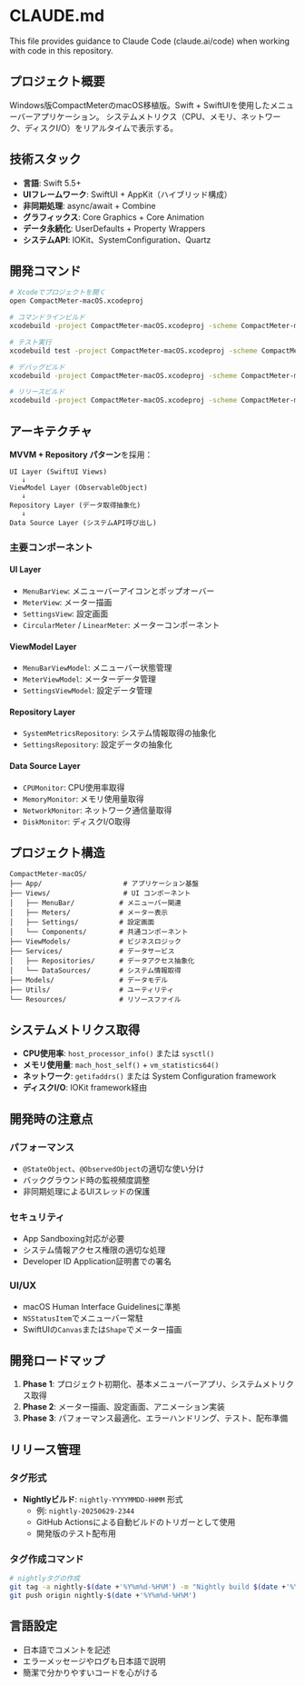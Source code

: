 # CLAUDE.md

This file provides guidance to Claude Code (claude.ai/code) when working with code in this repository.

## プロジェクト概要

Windows版CompactMeterのmacOS移植版。Swift + SwiftUIを使用したメニューバーアプリケーション。
システムメトリクス（CPU、メモリ、ネットワーク、ディスクI/O）をリアルタイムで表示する。

## 技術スタック

- **言語**: Swift 5.5+
- **UIフレームワーク**: SwiftUI + AppKit（ハイブリッド構成）
- **非同期処理**: async/await + Combine
- **グラフィックス**: Core Graphics + Core Animation
- **データ永続化**: UserDefaults + Property Wrappers
- **システムAPI**: IOKit、SystemConfiguration、Quartz

## 開発コマンド

```bash
# Xcodeでプロジェクトを開く
open CompactMeter-macOS.xcodeproj

# コマンドラインビルド
xcodebuild -project CompactMeter-macOS.xcodeproj -scheme CompactMeter-macOS build

# テスト実行
xcodebuild test -project CompactMeter-macOS.xcodeproj -scheme CompactMeter-macOS

# デバッグビルド
xcodebuild -project CompactMeter-macOS.xcodeproj -scheme CompactMeter-macOS -configuration Debug build

# リリースビルド
xcodebuild -project CompactMeter-macOS.xcodeproj -scheme CompactMeter-macOS -configuration Release build
```

## アーキテクチャ

**MVVM + Repository パターン**を採用：

```
UI Layer (SwiftUI Views)
   ↓
ViewModel Layer (ObservableObject)
   ↓
Repository Layer (データ取得抽象化)
   ↓
Data Source Layer (システムAPI呼び出し)
```

### 主要コンポーネント

#### UI Layer
- `MenuBarView`: メニューバーアイコンとポップオーバー
- `MeterView`: メーター描画
- `SettingsView`: 設定画面
- `CircularMeter` / `LinearMeter`: メーターコンポーネント

#### ViewModel Layer
- `MenuBarViewModel`: メニューバー状態管理
- `MeterViewModel`: メーターデータ管理
- `SettingsViewModel`: 設定データ管理

#### Repository Layer
- `SystemMetricsRepository`: システム情報取得の抽象化
- `SettingsRepository`: 設定データの抽象化

#### Data Source Layer
- `CPUMonitor`: CPU使用率取得
- `MemoryMonitor`: メモリ使用量取得
- `NetworkMonitor`: ネットワーク通信量取得
- `DiskMonitor`: ディスクI/O取得

## プロジェクト構造

```
CompactMeter-macOS/
├── App/                    # アプリケーション基盤
├── Views/                  # UI コンポーネント
│   ├── MenuBar/           # メニューバー関連
│   ├── Meters/            # メーター表示
│   ├── Settings/          # 設定画面
│   └── Components/        # 共通コンポーネント
├── ViewModels/            # ビジネスロジック
├── Services/              # データサービス
│   ├── Repositories/      # データアクセス抽象化
│   └── DataSources/       # システム情報取得
├── Models/                # データモデル
├── Utils/                 # ユーティリティ
└── Resources/             # リソースファイル
```

## システムメトリクス取得

- **CPU使用率**: `host_processor_info()` または `sysctl()`
- **メモリ使用量**: `mach_host_self()` + `vm_statistics64()`
- **ネットワーク**: `getifaddrs()` または System Configuration framework
- **ディスクI/O**: IOKit framework経由

## 開発時の注意点

### パフォーマンス
- `@StateObject`、`@ObservedObject`の適切な使い分け
- バックグラウンド時の監視頻度調整
- 非同期処理によるUIスレッドの保護

### セキュリティ
- App Sandboxing対応が必要
- システム情報アクセス権限の適切な処理
- Developer ID Application証明書での署名

### UI/UX
- macOS Human Interface Guidelinesに準拠
- `NSStatusItem`でメニューバー常駐
- SwiftUIの`Canvas`または`Shape`でメーター描画

## 開発ロードマップ

1. **Phase 1**: プロジェクト初期化、基本メニューバーアプリ、システムメトリクス取得
2. **Phase 2**: メーター描画、設定画面、アニメーション実装
3. **Phase 3**: パフォーマンス最適化、エラーハンドリング、テスト、配布準備

## リリース管理

### タグ形式
- **Nightlyビルド**: `nightly-YYYYMMDD-HHMM` 形式
  - 例: `nightly-20250629-2344`
  - GitHub Actionsによる自動ビルドのトリガーとして使用
  - 開発版のテスト配布用

### タグ作成コマンド
```bash
# nightlyタグの作成
git tag -a nightly-$(date +'%Y%m%d-%H%M') -m "Nightly build $(date +'%Y-%m-%d')"
git push origin nightly-$(date +'%Y%m%d-%H%M')
```

## 言語設定

- 日本語でコメントを記述
- エラーメッセージやログも日本語で説明
- 簡潔で分かりやすいコードを心がける